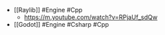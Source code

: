 - [[Raylib]] #Engine #Cpp
	- https://m.youtube.com/watch?v=RPjaUf_sdQw
- [[Godot]] #Engine #Csharp #Cpp
